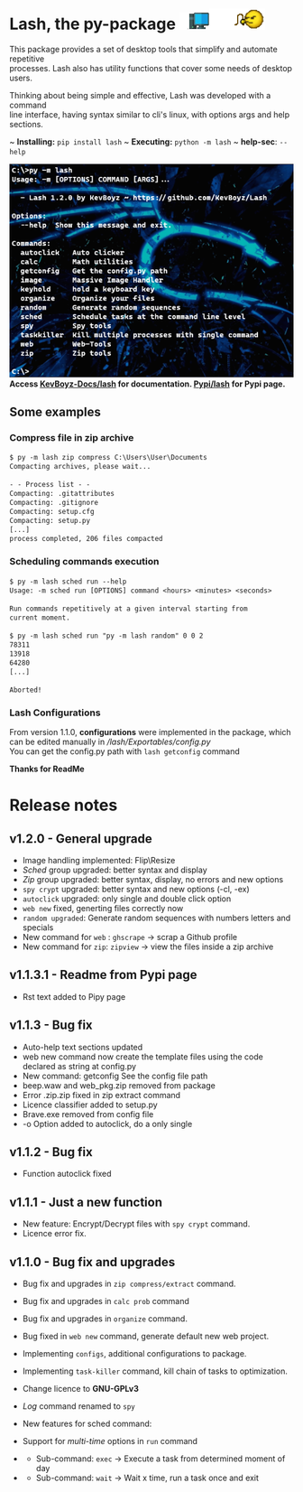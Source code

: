 # Lash,  the py-package ![](Images/desktop.png)![](Images/lash_gif.gif)

This package provides a set of desktop tools that simplify and automate repetitive  
processes. Lash also has utility functions that cover some needs of desktop users.

Thinking about being simple and effective, Lash was developed with a command   
line interface, having syntax similar to cli's linux, with options args and help sections.

~ **Installing:** `pip install lash` ~ **Executing:** `python -m lash` ~ **help-sec**: `--help`

![image][]   
**Access [KevBoyz-Docs/lash](https://kevboyz.github.io/KevBoyz-Docs/sub-pages/documentations/lash/index.html) for documentation.
[Pypi/lash](https://pypi.org/project/lash/1.2.1/) for Pypi page.**

## Some examples

### Compress file in zip archive

    $ py -m lash zip compress C:\Users\User\Documents
    Compacting archives, please wait...

    - - Process list - -
    Compacting: .gitattributes
    Compacting: .gitignore
    Compacting: setup.cfg
    Compacting: setup.py
    [...]
    process completed, 206 files compacted


### Scheduling commands execution

    $ py -m lash sched run --help
    Usage: -m sched run [OPTIONS] command <hours> <minutes> <seconds>

    Run commands repetitively at a given interval starting from
    current moment.

    $ py -m lash sched run "py -m lash random" 0 0 2
    78311
    13918
    64280
    [...]

    Aborted!

### Lash Configurations

From version 1.1.0, **configurations** were implemented in the
package, which can be edited manually in */lash/Exportables/config.py*  
You can get the config.py path with `lash getconfig` command

**Thanks for ReadMe**


# Release notes

## v1.2.0 - General upgrade

* Image handling implemented: Flip\Resize
* *Sched* group upgraded: better syntax and display
* *Zip* group upgraded: better syntax, display, no errors and new options
* `spy crypt` upgraded: better syntax and new options (-cl, -ex)
* `autoclick` upgraded: only single and double click option
* `web new` fixed, generting files correctly now
* `random upgraded`: Generate random sequences with numbers letters and specials
* New command for `web` : `ghscrape` → scrap a Github profile
* New command for `zip`: `zipview` → view the files inside a zip archive

## v1.1.3.1 - Readme from Pypi page

* Rst text added to Pipy page

## v1.1.3 - Bug fix

* Auto-help text sections updated
* web new command now create the template files using the code declared as string at config.py
* New command: getconfig See the config file path
* beep.waw and web_pkg.zip removed from package
* Error .zip.zip fixed in zip extract command
* Licence classifier added to setup.py
* Brave.exe removed from config file
* -o Option added to autoclick, do a only single

## v1.1.2 - Bug fix

* Function autoclick fixed

## v1.1.1 - Just a new function

* New feature: Encrypt/Decrypt files with `spy crypt` command.
* Licence error fix.

## v1.1.0 - Bug fix and upgrades

* Bug fix and upgrades in `zip compress/extract` command.
* Bug fix and upgrades in `calc prob` command
* Bug fix and upgrades in `organize` command.
* Bug fixed in `web new` command, generate default new web project.
* Implementing `configs`, additional configurations to package.
* Implementing `task-killer` command, kill chain of tasks to optimization.
* Change licence to **GNU-GPLv3**
* *Log* command renamed to `spy`
* New features for sched command:
* Support for *multi-time* options in `run` command
* * Sub-command: `exec` -> Execute a task from determined moment of day
* * Sub-command: `wait` -> Wait x time, run a task once and exit


  [image]: Images/lash_print.png



